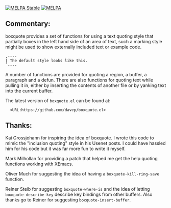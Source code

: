[![MELPA Stable](http://stable.melpa.org/packages/boxquote-badge.svg)](http://stable.melpa.org/#/boxquote)
[![MELPA](https://melpa.org/packages/boxquote-badge.svg)](https://melpa.org/#/boxquote)

## Commentary:

boxquote provides a set of functions for using a text quoting style that
partially boxes in the left hand side of an area of text, such a marking
style might be used to show externally included text or example code.

```
,----
| The default style looks like this.
`----
```

A number of functions are provided for quoting a region, a buffer, a
paragraph and a defun. There are also functions for quoting text while
pulling it in, either by inserting the contents of another file or by
yanking text into the current buffer.

The latest version of `boxquote.el` can be found at:

```
  <URL:https://github.com/davep/boxquote.el>
```

## Thanks:

Kai Grossjohann for inspiring the idea of boxquote. I wrote this code to
mimic the "inclusion quoting" style in his Usenet posts. I could have
hassled him for his code but it was far more fun to write it myself.

Mark Milhollan for providing a patch that helped me get the help quoting
functions working with XEmacs.

Oliver Much for suggesting the idea of having a `boxquote-kill-ring-save`
function.

Reiner Steib for suggesting `boxquote-where-is` and the idea of letting
`boxquote-describe-key` describe key bindings from other buffers. Also
thanks go to Reiner for suggesting `boxquote-insert-buffer`.

